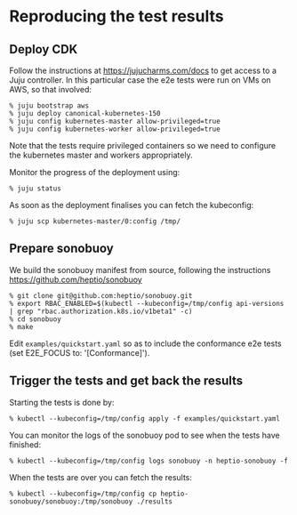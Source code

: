 # Reproducing the test results

## Deploy CDK

Follow the instructions at https://jujucharms.com/docs to get access to a Juju controller.
In this particular case the e2e tests were run on VMs on AWS, so that involved:

```console
% juju bootstrap aws
% juju deploy canonical-kubernetes-150
% juju config kubernetes-master allow-privileged=true 
% juju config kubernetes-worker allow-privileged=true 
```

Note that the tests require privileged containers so we need to configure the kubernetes master and workers appropriately.

Monitor the progress of the deployment using:

```console
% juju status
```

As soon as the deployment finalises you can fetch the kubeconfig:

```console
% juju scp kubernetes-master/0:config /tmp/
```


## Prepare sonobuoy

We build the sonobuoy manifest from source, following the instructions https://github.com/heptio/sonobuoy

```console
% git clone git@github.com:heptio/sonobuoy.git
% export RBAC_ENABLED=$(kubectl --kubeconfig=/tmp/config api-versions | grep "rbac.authorization.k8s.io/v1beta1" -c)
% cd sonobuoy
% make
```

Edit `examples/quickstart.yaml` so as to include the conformance e2e tests (set E2E_FOCUS to: '\[Conformance\]').

## Trigger the tests and get back the results

Starting the tests is done by:

```console
% kubectl --kubeconfig=/tmp/config apply -f examples/quickstart.yaml
```

You can monitor the logs of the sonobuoy pod to see when the tests have finished:

```console
% kubectl --kubeconfig=/tmp/config logs sonobuoy -n heptio-sonobuoy -f
```

When the tests are over you can fetch the results:

```console
% kubectl --kubeconfig=/tmp/config cp heptio-sonobuoy/sonobuoy:/tmp/sonobuoy ./results
``` 
